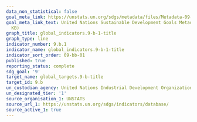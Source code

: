 ```yaml
---
data_non_statistical: false
goal_meta_link: https://unstats.un.org/sdgs/metadata/files/Metadata-09-0B-01.pdf
goal_meta_link_text: United Nations Sustainable Development Goals Metadata (PDF 332
  KB)
graph_title: global_indicators.9-b-1-title
graph_type: line
indicator_number: 9.b.1
indicator_name: global_indicators.9-b-1-title
indicator_sort_order: 09-bb-01
published: true
reporting_status: complete
sdg_goal: '9'
target_name: global_targets.9-b-title
target_id: 9.b
un_custodian_agency: United Nations Industrial Development Organization (UNIDO)
un_designated_tier: '1'
source_organisation_1: UNSTATS
source_url_1: https://unstats.un.org/sdgs/indicators/database/
source_active_1: true
---
```

